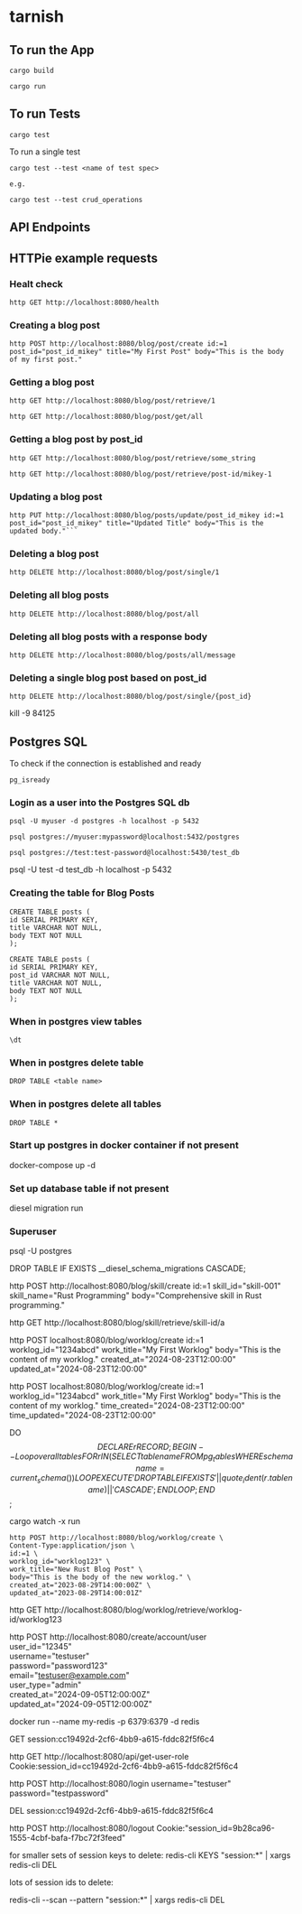 # tarnish

## To run the App

```
cargo build
```

```
cargo run
```

## To run Tests

```
cargo test
```

To run a single test

```
cargo test --test <name of test spec>

e.g.

cargo test --test crud_operations 
```

## API Endpoints


## HTTPie example requests


### Healt check
```
http GET http://localhost:8080/health
```


### Creating a blog post
```
http POST http://localhost:8080/blog/post/create id:=1 post_id="post_id_mikey" title="My First Post" body="This is the body of my first post."
```

### Getting a blog post
```
http GET http://localhost:8080/blog/post/retrieve/1
```

```
http GET http://localhost:8080/blog/post/get/all
```

### Getting a blog post by post_id
```
http GET http://localhost:8080/blog/post/retrieve/some_string

http GET http://localhost:8080/blog/post/retrieve/post-id/mikey-1
```


### Updating a blog post
```
http PUT http://localhost:8080/blog/posts/update/post_id_mikey id:=1 post_id="post_id_mikey" title="Updated Title" body="This is the updated body."```
```

### Deleting a blog post
```
http DELETE http://localhost:8080/blog/post/single/1
```

### Deleting all blog posts
```
http DELETE http://localhost:8080/blog/post/all
```

### Deleting all blog posts with a response body
```
http DELETE http://localhost:8080/blog/posts/all/message
```

### Deleting a single blog post based on post_id
```
http DELETE http://localhost:8080/blog/post/single/{post_id}
```
kill -9 84125
## Postgres SQL

To check if the connection is established and ready

```
pg_isready
```

### Login as a user into the Postgres SQL db

```
psql -U myuser -d postgres -h localhost -p 5432
```
```
psql postgres://myuser:mypassword@localhost:5432/postgres
```
```
psql postgres://test:test-password@localhost:5430/test_db
```

psql -U test -d test_db -h localhost -p 5432

### Creating the table for Blog Posts
```
CREATE TABLE posts (
id SERIAL PRIMARY KEY,
title VARCHAR NOT NULL,
body TEXT NOT NULL
);

CREATE TABLE posts (
id SERIAL PRIMARY KEY,
post_id VARCHAR NOT NULL,
title VARCHAR NOT NULL,
body TEXT NOT NULL
);
```
### When in postgres view tables
```
\dt
```

### When in postgres delete table
```
DROP TABLE <table name>
```

### When in postgres delete all tables
```
DROP TABLE *
```

### Start up postgres in docker container if not present  
docker-compose up -d

### Set up database table if not present
diesel migration run

### Superuser
psql -U postgres


DROP TABLE IF EXISTS __diesel_schema_migrations CASCADE;


http POST http://localhost:8080/blog/skill/create id:=1 skill_id="skill-001" skill_name="Rust Programming" body="Comprehensive skill in Rust programming."

http GET http://localhost:8080/blog/skill/retrieve/skill-id/a 



http POST localhost:8080/blog/worklog/create id:=1 worklog_id="1234abcd" work_title="My First Worklog" body="This is the content of my worklog." created_at="2024-08-23T12:00:00" updated_at="2024-08-23T12:00:00"


http POST localhost:8080/blog/worklog/create id:=1 worklog_id="1234abcd" work_title="My First Worklog" body="This is the content of my worklog." time_created="2024-08-23T12:00:00" time_updated="2024-08-23T12:00:00"


DO $$
DECLARE
r RECORD;
BEGIN
-- Loop over all tables
FOR r IN (SELECT tablename FROM pg_tables WHERE schemaname = current_schema()) LOOP
EXECUTE 'DROP TABLE IF EXISTS ' || quote_ident(r.tablename) || ' CASCADE';
END LOOP;
END $$;

cargo watch -x run

```
http POST http://localhost:8080/blog/worklog/create \
Content-Type:application/json \
id:=1 \
worklog_id="worklog123" \
work_title="New Rust Blog Post" \
body="This is the body of the new worklog." \
created_at="2023-08-29T14:00:00Z" \
updated_at="2023-08-29T14:00:01Z"
```

http GET http://localhost:8080/blog/worklog/retrieve/worklog-id/worklog123



http POST http://localhost:8080/create/account/user \
user_id="12345" \
username="testuser" \
password="password123" \
email="testuser@example.com" \
user_type="admin" \
created_at="2024-09-05T12:00:00Z" \
updated_at="2024-09-05T12:00:00Z"

docker run --name my-redis -p 6379:6379 -d redis

GET session:cc19492d-2cf6-4bb9-a615-fddc82f5f6c4



http GET http://localhost:8080/api/get-user-role Cookie:session_id=cc19492d-2cf6-4bb9-a615-fddc82f5f6c4

http POST http://localhost:8080/login username="testuser" password="testpassword"

DEL session:cc19492d-2cf6-4bb9-a615-fddc82f5f6c4


http POST http://localhost:8080/logout Cookie:"session_id=9b28ca96-1555-4cbf-bafa-f7bc72f3feed"


for smaller sets of session keys to delete:
redis-cli KEYS "session:*" | xargs redis-cli DEL


lots of session ids to delete:

redis-cli --scan --pattern "session:*" | xargs redis-cli DEL
